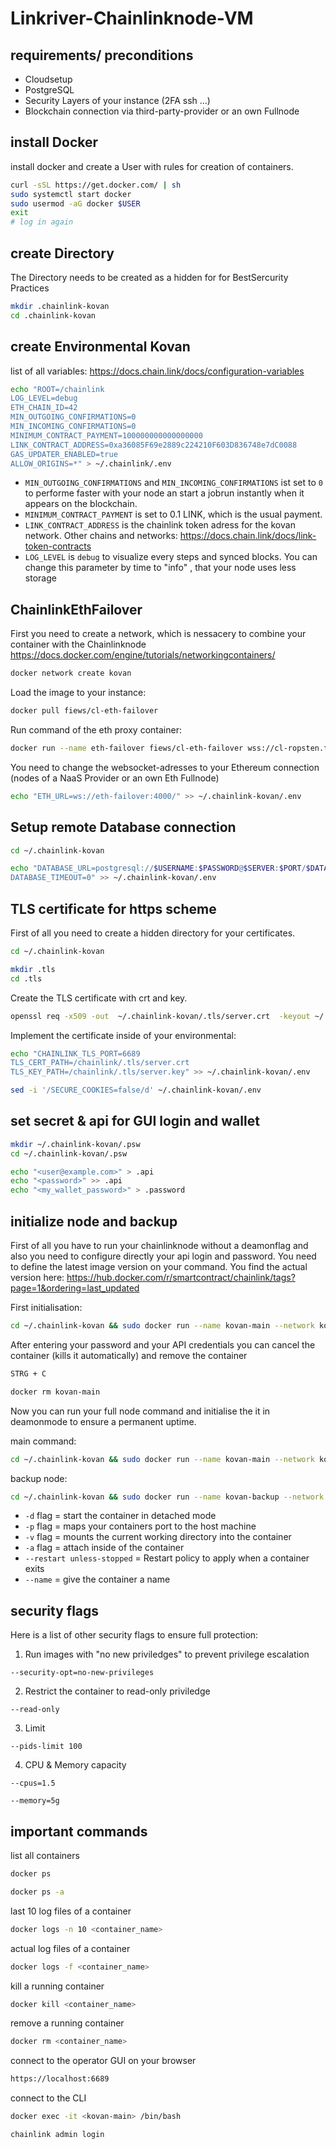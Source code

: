 # Linkriver-Chainlinknode-VM
## requirements/ preconditions
- Cloudsetup
- PostgreSQL
- Security Layers of your instance (2FA ssh ...)
- Blockchain connection via third-party-provider or an own Fullnode
## install Docker

install docker and create a User with rules for creation of containers.

```bash
curl -sSL https://get.docker.com/ | sh
sudo systemctl start docker
sudo usermod -aG docker $USER
exit
# log in again
```
## create Directory
The Directory needs to be created as a hidden for for BestSercurity Practices

```bash
mkdir .chainlink-kovan
cd .chainlink-kovan
```

## create Environmental Kovan
list of all variables: https://docs.chain.link/docs/configuration-variables
```bash
echo "ROOT=/chainlink
LOG_LEVEL=debug
ETH_CHAIN_ID=42
MIN_OUTGOING_CONFIRMATIONS=0
MIN_INCOMING_CONFIRMATIONS=0
MINIMUM_CONTRACT_PAYMENT=100000000000000000
LINK_CONTRACT_ADDRESS=0xa36085F69e2889c224210F603D836748e7dC0088
GAS_UPDATER_ENABLED=true
ALLOW_ORIGINS=*" > ~/.chainlink/.env
````
- `MIN_OUTGOING_CONFIRMATIONS` and `MIN_INCOMING_CONFIRMATIONS` ist set to `0` to performe faster with your node an start a jobrun instantly when it appears on the blockchain.
- `MINIMUM_CONTRACT_PAYMENT` is set to 0.1 LINK, which is the usual payment.
- `LINK_CONTRACT_ADDRESS` is the chainlink token adress for the kovan network. Other chains and networks: https://docs.chain.link/docs/link-token-contracts
- `LOG_LEVEL` is `debug` to visualize every steps and synced blocks. You can change this parameter by time to "info" , that your node uses less storage
## ChainlinkEthFailover
First you need to create a network, which is nessacery to combine your container with the Chainlinknode
https://docs.docker.com/engine/tutorials/networkingcontainers/
```bash 
docker network create kovan
```
Load the image to your instance:
```bash
docker pull fiews/cl-eth-failover
```
Run command of the eth proxy container:
```bash
docker run --name eth-failover fiews/cl-eth-failover wss://cl-ropsten.fiews.io/v1/myApiKey ws://localhost:8546/
```
You need to change the websocket-adresses to your Ethereum connection (nodes of a NaaS Provider or an own Eth Fullnode)
```bash
echo "ETH_URL=ws://eth-failover:4000/" >> ~/.chainlink-kovan/.env
```
## Setup remote Database connection
```bash
cd ~/.chainlink-kovan
```
```bash
echo "DATABASE_URL=postgresql://$USERNAME:$PASSWORD@$SERVER:$PORT/$DATABASE
DATABASE_TIMEOUT=0" >> ~/.chainlink-kovan/.env
```
## TLS certificate for https scheme
First of all you need to create a hidden directory for your certificates.
```bash
cd ~/.chainlink-kovan
```
```bash
mkdir .tls
cd .tls
```
Create the TLS certificate with crt and key.
```bash
openssl req -x509 -out  ~/.chainlink-kovan/.tls/server.crt  -keyout ~/.chainlink-kovan/.tls/server.key -newkey rsa:2048 -nodes -sha256 -days 365 -subj '/CN=localhost' -extensions EXT -config <( printf "[dn]\nCN=localhost\n[req]\ndistinguished_name = dn\n[EXT]\nsubjectAltName=DNS:localhost\nkeyUsage=digitalSignature\nextendedKeyUsage=serverAuth")
```

Implement the certificate inside of your environmental:
```bash
echo "CHAINLINK_TLS_PORT=6689
TLS_CERT_PATH=/chainlink/.tls/server.crt
TLS_KEY_PATH=/chainlink/.tls/server.key" >> ~/.chainlink-kovan/.env
```
```bash
sed -i '/SECURE_COOKIES=false/d' ~/.chainlink-kovan/.env
```
## set secret & api for GUI login and wallet
```bash
mkdir ~/.chainlink-kovan/.psw
cd ~/.chainlink-kovan/.psw
```
```bash
echo "<user@example.com>" > .api
echo "<password>" >> .api
echo "<my_wallet_password>" > .password
```
## initialize node and backup
First of all you have to run your chainlinknode without a deamonflag and also you need to configure directly your api login and password. You need to define the latest image version on your command. You find the actual version here: https://hub.docker.com/r/smartcontract/chainlink/tags?page=1&ordering=last_updated

First initialisation:
```bash
cd ~/.chainlink-kovan && sudo docker run --name kovan-main --network kovan -p 6689:6689 -v ~/.chainlink-kovan:/chainlink -it --env-file=.env smartcontract/chainlink:<latest_image> local n
```
After entering your password and your API credentials you can cancel the container (kills it automatically) and remove the container 
```bash
STRG + C
```
```bash
docker rm kovan-main
```
Now you can run your full node command and initialise the it in deamonmode to ensure a permanent uptime.

main command:
```bash
cd ~/.chainlink-kovan && sudo docker run --name kovan-main --network kovan --restart unless-stopped -d -p 6689:6689 -v ~/.chainlink-kovan:/chainlink -it --env-file=.env smartcontract/chainlink:<latest_image> local n -p /chainlink/.psw/.password -a /chainlink/.psw/.api 
```
 
backup node:
 ```bash
cd ~/.chainlink-kovan && sudo docker run --name kovan-backup --network kovan --restart unless-stopped -d -p 6689:6689 -v ~/.chainlink-kovan:/chainlink -it --env-file=.env smartcontract/chainlink:<latest_image> local n -p /chainlink/.psw/.password -a /chainlink/.psw/.api 
 ```
 - `-d` flag = start the container in detached mode
 - `-p` flag = maps your containers port to the host machine
 - `-v` flag = mounts the current working directory into the container
 - `-a` flag = attach inside of the container
 - `--restart unless-stopped` = Restart policy to apply when a container exits
 - `--name` = give the container a name
 ## security flags ##
 Here is a list of other security flags to ensure full protection:
 1) Run images with "no new priviledges" to prevent privilege escalation
 
 `--security-opt=no-new-privileges`
 
2) Restrict the container to read-only priviledge

 `--read-only`
 
3) Limit
 
 `--pids-limit 100`

4) CPU & Memory capacity 
 
 `--cpus=1.5`

 `--memory=5g`
 
 ## important commands ##
 list all containers
 ```bash
 docker ps
 ```
 ```bash
 docker ps -a
 ```
 last 10 log files of a container
 ```bash
 docker logs -n 10 <container_name>
 ```
 actual log files of a container
 ```bash
 docker logs -f <container_name>
 ```
 kill a running container
 ```bash
 docker kill <container_name>
 ```
 remove a running container
 ```bash
 docker rm <container_name>
 ```
 connect to the operator GUI on your browser
 ```bash
 https://localhost:6689
 ```
 connect to the CLI
 ```bash
 docker exec -it <kovan-main> /bin/bash
 ```
 ```bash
 chainlink admin login
 ```
